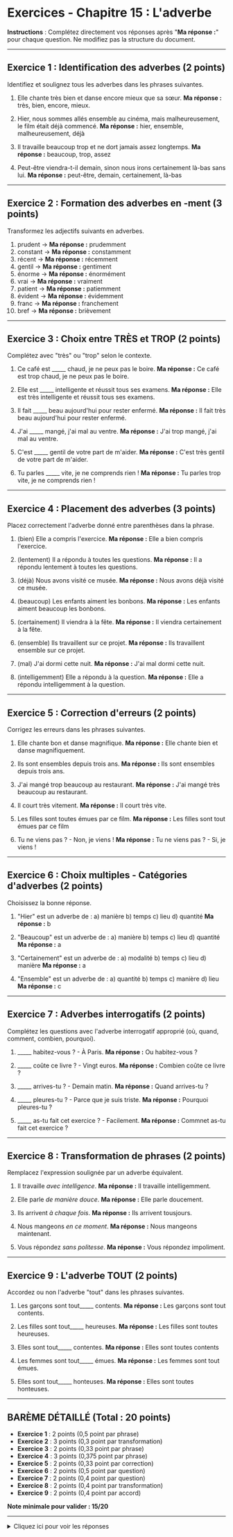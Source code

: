 # Exercices - Chapitre 15 : L'adverbe

**Instructions** : Complétez directement vos réponses après "**Ma réponse :**" pour chaque question. Ne modifiez pas la structure du document.

---

## Exercice 1 : Identification des adverbes (2 points)
Identifiez et soulignez tous les adverbes dans les phrases suivantes.

1. Elle chante très bien et danse encore mieux que sa sœur.
**Ma réponse :** très, bien, encore, mieux.

2. Hier, nous sommes allés ensemble au cinéma, mais malheureusement, le film était déjà commencé.
**Ma réponse :** hier, ensemble, malheureusement, déjà

3. Il travaille beaucoup trop et ne dort jamais assez longtemps.
**Ma réponse :** beaucoup, trop, assez

4. Peut-être viendra-t-il demain, sinon nous irons certainement là-bas sans lui.
**Ma réponse :** peut-être, demain, certainement, là-bas

---

## Exercice 2 : Formation des adverbes en -ment (3 points)
Transformez les adjectifs suivants en adverbes.

1. prudent → **Ma réponse :** prudemment
2. constant → **Ma réponse :** constamment
3. récent → **Ma réponse :** récemment
4. gentil → **Ma réponse :** gentiment
5. énorme → **Ma réponse :** énormément
6. vrai → **Ma réponse :** vraiment
7. patient → **Ma réponse :** patiemment
8. évident → **Ma réponse :** évidemment
9. franc → **Ma réponse :** franchement
10. bref → **Ma réponse :** brièvement

---

## Exercice 3 : Choix entre TRÈS et TROP (2 points)
Complétez avec "très" ou "trop" selon le contexte.

1. Ce café est _____ chaud, je ne peux pas le boire.
**Ma réponse :** Ce café est trop chaud, je ne peux pas le boire.

2. Elle est _____ intelligente et réussit tous ses examens.
**Ma réponse :** Elle est très intelligente et réussit tous ses examens.

3. Il fait _____ beau aujourd'hui pour rester enfermé.
**Ma réponse :** Il fait très beau aujourd'hui pour rester enfermé.

4. J'ai _____ mangé, j'ai mal au ventre.
**Ma réponse :** J'ai trop mangé, j'ai mal au ventre.

5. C'est _____ gentil de votre part de m'aider.
**Ma réponse :** C'est très gentil de votre part de m'aider.

6. Tu parles _____ vite, je ne comprends rien !
**Ma réponse :** Tu parles trop vite, je ne comprends rien !

---

## Exercice 4 : Placement des adverbes (3 points)
Placez correctement l'adverbe donné entre parenthèses dans la phrase.

1. (bien) Elle a compris l'exercice.
**Ma réponse :** Elle a bien compris l'exercice.

2. (lentement) Il a répondu à toutes les questions.
**Ma réponse :** Il a répondu lentement à toutes les questions.

3. (déjà) Nous avons visité ce musée.
**Ma réponse :** Nous avons déjà visité ce musée.

4. (beaucoup) Les enfants aiment les bonbons.
**Ma réponse :** Les enfants aiment beaucoup les bonbons.

5. (certainement) Il viendra à la fête.
**Ma réponse :** Il viendra certainement à la fête.

6. (ensemble) Ils travaillent sur ce projet.
**Ma réponse :** Ils travaillent ensemble sur ce projet.

7. (mal) J'ai dormi cette nuit.
**Ma réponse :** J'ai mal dormi cette nuit.

8. (intelligemment) Elle a répondu à la question.
**Ma réponse :** Elle a répondu intelligemment à la question.

---

## Exercice 5 : Correction d'erreurs (2 points)
Corrigez les erreurs dans les phrases suivantes.

1. Elle chante bon et danse magnifique.
**Ma réponse :** Elle chante bien et danse magnifiquement.

2. Ils sont ensembles depuis trois ans.
**Ma réponse :** Ils sont ensembles depuis trois ans.

3. J'ai mangé trop beaucoup au restaurant.
**Ma réponse :** J'ai mangé très beaucoup au restaurant.

4. Il court très vitement.
**Ma réponse :** Il court très vite.

5. Les filles sont toutes émues par ce film.
**Ma réponse :** Les filles sont tout émues par ce film

6. Tu ne viens pas ? - Non, je viens !
**Ma réponse :** Tu ne viens pas ? - Si, je viens !

---

## Exercice 6 : Choix multiples - Catégories d'adverbes (2 points)
Choisissez la bonne réponse.

1. "Hier" est un adverbe de :
   a) manière
   b) temps
   c) lieu
   d) quantité
**Ma réponse :** b

2. "Beaucoup" est un adverbe de :
   a) manière
   b) temps
   c) lieu
   d) quantité
**Ma réponse :** a

3. "Certainement" est un adverbe de :
   a) modalité
   b) temps
   c) lieu
   d) manière
**Ma réponse :** a

4. "Ensemble" est un adverbe de :
   a) quantité
   b) temps
   c) manière
   d) lieu
**Ma réponse :** c

---

## Exercice 7 : Adverbes interrogatifs (2 points)
Complétez les questions avec l'adverbe interrogatif approprié (où, quand, comment, combien, pourquoi).

1. _____ habitez-vous ? - À Paris.
**Ma réponse :** Ou habitez-vous ?

2. _____ coûte ce livre ? - Vingt euros.
**Ma réponse :** Combien coûte ce livre ?

3. _____ arrives-tu ? - Demain matin.
**Ma réponse :** Quand arrives-tu ?

4. _____ pleures-tu ? - Parce que je suis triste.
**Ma réponse :** Pourquoi pleures-tu ?

5. _____ as-tu fait cet exercice ? - Facilement.
**Ma réponse :** Commnet as-tu fait cet exercice ?

---

## Exercice 8 : Transformation de phrases (2 points)
Remplacez l'expression soulignée par un adverbe équivalent.

1. Il travaille *avec intelligence*.
**Ma réponse :** Il travaille intelligemment.

2. Elle parle *de manière douce*.
**Ma réponse :** Elle parle doucement.

3. Ils arrivent *à chaque fois*.
**Ma réponse :** Ils arrivent tousjours.

4. Nous mangeons *en ce moment*.
**Ma réponse :** Nous mangeons maintenant.

5. Vous répondez *sans politesse*.
**Ma réponse :** Vous répondez impoliment.

---

## Exercice 9 : L'adverbe TOUT (2 points)
Accordez ou non l'adverbe "tout" dans les phrases suivantes.

1. Les garçons sont tout_____ contents.
**Ma réponse :** Les garçons sont tout contents.

2. Les filles sont tout_____ heureuses.
**Ma réponse :** Les filles sont toutes heureuses.

3. Elles sont tout_____ contentes.
**Ma réponse :** Elles sont toutes contents

4. Les femmes sont tout_____ émues.
**Ma réponse :** Les femmes sont tout émues.

5. Elles sont tout_____ honteuses.
**Ma réponse :** Elles sont toutes honteuses.

---

## BARÈME DÉTAILLÉ (Total : 20 points)

- **Exercice 1** : 2 points (0,5 point par phrase)
- **Exercice 2** : 3 points (0,3 point par transformation)
- **Exercice 3** : 2 points (0,33 point par phrase)
- **Exercice 4** : 3 points (0,375 point par phrase)
- **Exercice 5** : 2 points (0,33 point par correction)
- **Exercice 6** : 2 points (0,5 point par question)
- **Exercice 7** : 2 points (0,4 point par question)
- **Exercice 8** : 2 points (0,4 point par transformation)
- **Exercice 9** : 2 points (0,4 point par accord)

**Note minimale pour valider : 15/20**

---

<details>
<summary>Cliquez ici pour voir les réponses</summary>

### Exercice 1
1. **très** (intensité), **bien** (manière), **encore** (temps), **mieux** (manière)
2. **Hier** (temps), **ensemble** (manière), **malheureusement** (modalité), **déjà** (temps)
3. **beaucoup** (quantité), **trop** (quantité), **jamais** (temps), **assez** (quantité), **longtemps** (temps)
4. **Peut-être** (modalité), **demain** (temps), **certainement** (modalité), **là-bas** (lieu)

### Exercice 2
1. prudent → **prudemment** (exception : -ent → -emment)
2. constant → **constamment** (-ant → -amment)
3. récent → **récemment** (-ent → -emment)
4. gentil → **gentiment** (exception : pas de double l)
5. énorme → **énormément** (exception : accent aigu)
6. vrai → **vraiment** (vrai + ment directement)
7. patient → **patiemment** (-ent → -emment)
8. évident → **évidemment** (-ent → -emment)
9. franc → **franchement** (franche + ment)
10. bref → **brièvement** (transformation irrégulière)

### Exercice 3
1. **trop** (excès - ne peut pas boire)
2. **très** (intensité positive)
3. **trop** (excès - pour rester enfermé)
4. **trop** (excès - mal au ventre)
5. **très** (intensité positive)
6. **trop** (excès - ne comprends rien)

### Exercice 4
1. Elle a **bien** compris l'exercice.
2. Il a répondu **lentement** à toutes les questions.
3. Nous avons **déjà** visité ce musée.
4. Les enfants aiment **beaucoup** les bonbons.
5. Il viendra **certainement** à la fête. / **Certainement**, il viendra à la fête.
6. Ils travaillent **ensemble** sur ce projet.
7. J'ai **mal** dormi cette nuit.
8. Elle a répondu **intelligemment** à la question.

### Exercice 5
1. Elle chante **bien** et danse **magnifiquement**.
2. Ils sont **ensemble** depuis trois ans. (pas d'accord)
3. J'ai **trop** mangé au restaurant. (pas "trop beaucoup")
4. Il court très **vite**. (pas "vitement")
5. Les filles sont **tout** émues par ce film. (voyelle = invariable)
6. Tu ne viens pas ? - **Si**, je viens ! (affirmation après négation)

### Exercice 6
1. **b) temps**
2. **d) quantité**
3. **a) modalité**
4. **c) manière**

### Exercice 7
1. **Où** habitez-vous ?
2. **Combien** coûte ce livre ?
3. **Quand** arrives-tu ?
4. **Pourquoi** pleures-tu ?
5. **Comment** as-tu fait cet exercice ?

### Exercice 8
1. Il travaille **intelligemment**.
2. Elle parle **doucement**.
3. Ils arrivent **toujours**.
4. Nous mangeons **maintenant**.
5. Vous répondez **impoliment**.

### Exercice 9
1. Les garçons sont **tout** contents. (invariable - masculin)
2. Les filles sont **tout** heureuses. (invariable - h muet)
3. Elles sont **toutes** contentes. (accord - féminin + consonne)
4. Les femmes sont **tout** émues. (invariable - voyelle)
5. Elles sont **toutes** honteuses. (accord - h aspiré)

**Rappel** : TOUT s'accorde uniquement devant un adjectif féminin commençant par une consonne ou h aspiré.

</details>
